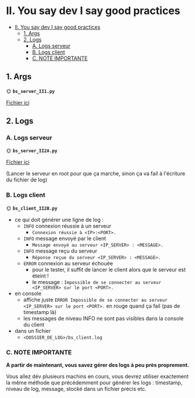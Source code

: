 # II. You say dev I say good practices

- [II. You say dev I say good practices](#ii-you-say-dev-i-say-good-practices)
    - [1. Args](#1-args)
    - [2. Logs](#2-logs)
        - [A. Logs serveur](#a-logs-serveur)
        - [B. Logs client](#b-logs-client)
        - [C. NOTE IMPORTANTE](#c-note-importante)

## 1. Args

🌞 **`bs_server_II1.py`**

[Fichier ici](./bs_server_II1.py)

## 2. Logs

### A. Logs serveur

🌞 **`bs_server_II2A.py`**

[Fichier ici](./bs_server_II2A.py)

(Lancer le serveur en root pour que ça marche, sinon ça va fail à l'écriture du fichier de log)

### B. Logs client

🌞 **`bs_client_II2B.py`**

- ce qui doit générer une ligne de log :
    - `INFO` connexion réussie à un serveur
        - `Connexion réussie à <IP>:<PORT>.`
    - `INFO` message envoyé par le client
        - `Message envoyé au serveur <IP_SERVER> : <MESSAGE>.`
    - `INFO` message reçu du serveur
        - `Réponse reçue du serveur <IP_SERVER> : <MESSAGE>.`
    - `ERROR` connexion au serveur échouée
        - pour le tester, il suffit de lancer le client alors que le serveur est éteint !
        - le message : `Impossible de se connecter au serveur <IP_SERVER> sur le port <PORT>.`
- en console
    - affiche juste `ERROR Impossible de se connecter au serveur <IP_SERVER> sur le port <PORT>.` en rouge quand ça fail (pas de timestamp là)
    - les messages de niveau INFO ne sont pas visibles dans la console du client
- dans un fichier
    - `<DOSSIER_DE_LOG>/bs_client.log`

### C. NOTE IMPORTANTE

**A partir de maintenant, vous savez gérer des logs à peu près proprement.**

Vous allez dév plusieurs machins en cours, vous devrez utiliser exactement la même méthode que précédemment pour générer les logs : timestamp, niveau de log, message, stocké dans un fichier précis etc.
